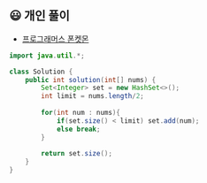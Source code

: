 ## 😃 개인 풀이

- [프로그래머스 폰켓몬](https://school.programmers.co.kr/tryouts/46795/challenges)

``` java
import java.util.*;

class Solution {
    public int solution(int[] nums) {
        Set<Integer> set = new HashSet<>();
        int limit = nums.length/2;
        
        for(int num : nums){
            if(set.size() < limit) set.add(num);
            else break;
        }
        
        return set.size();
    }
}
```
